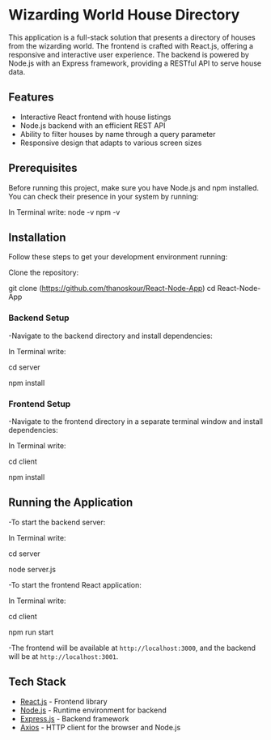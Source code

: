 
# Wizarding World House Directory

This application is a full-stack solution that presents a directory of houses from the wizarding world. The frontend is crafted with React.js, offering a responsive and interactive user experience. The backend is powered by Node.js with an Express framework, providing a RESTful API to serve house data.

## Features

- Interactive React frontend with house listings
- Node.js backend with an efficient REST API
- Ability to filter houses by name through a query parameter
- Responsive design that adapts to various screen sizes

## Prerequisites

Before running this project, make sure you have Node.js and npm installed. You can check their presence in your system by running:

In Terminal write:
node -v
npm -v

## Installation

Follow these steps to get your development environment running:

Clone the repository:

git clone (https://github.com/thanoskour/React-Node-App)
cd React-Node-App


### Backend Setup

-Navigate to the backend directory and install dependencies:


In Terminal write:

cd server


npm install

### Frontend Setup

-Navigate to the frontend directory in a separate terminal window and install dependencies:

In Terminal write:

cd client


npm install


## Running the Application

-To start the backend server:

In Terminal write:

cd server

node server.js 


-To start the frontend React application:

In Terminal write:

cd client

npm run start


-The frontend will be available at `http://localhost:3000`, and the backend will be at `http://localhost:3001`.

## Tech Stack

- [React.js](https://reactjs.org/) - Frontend library
- [Node.js](https://nodejs.org/en/) - Runtime environment for backend
- [Express.js](https://expressjs.com/) - Backend framework
- [Axios](https://github.com/axios/axios) - HTTP client for the browser and Node.js


